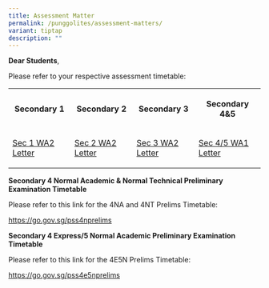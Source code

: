 ```yaml
---
title: Assessment Matter
permalink: /punggolites/assessment-matters/
variant: tiptap
description: ""
---
```

<p><strong>Dear Students</strong>,</p>
<p>Please refer to your respective assessment timetable:</p>
<table style="minWidth: 100px">
<colgroup>
<col>
<col>
<col>
<col>
</colgroup>
<tbody>
<tr>
<th rowspan="1" colspan="1">
<p>Secondary 1</p>
</th>
<th rowspan="1" colspan="1">
<p>Secondary 2</p>
</th>
<th rowspan="1" colspan="1">
<p>Secondary 3</p>
</th>
<th rowspan="1" colspan="1">
<p>Secondary 4&amp;5</p>
</th>
</tr>
<tr>
<td rowspan="1" colspan="1">
<p><a href="/files/2025_Sec_1_WA2_PG_Letter.pdf" rel="noopener nofollow" target="_blank">Sec 1 WA2 Letter</a>
</p>
</td>
<td rowspan="1" colspan="1">
<p><a href="/files/2025_Sec_2_WA2_PG_Letter.pdf" rel="noopener nofollow" target="_blank">Sec 2 WA2 Letter</a>
</p>
</td>
<td rowspan="1" colspan="1">
<p><a href="/files/2025_Sec_3_WA2_PG_Letter.pdf" rel="noopener noreferrer nofollow" target="_blank">Sec 3 WA2 Letter</a>
</p>
</td>
<td rowspan="1" colspan="1">
<p><a href="/files/2025_Sec_4___WA1_Schedule.pdf" rel="noopener nofollow" target="_blank">Sec 4/5 WA1 Letter</a>
</p>
</td>
</tr>
</tbody>
</table>
<p><strong>Secondary 4 Normal Academic &amp; Normal Technical Preliminary Examination Timetable</strong>
</p>
<p>Please refer to this link for the 4NA and 4NT Prelims Timetable:</p>
<p><a href="https://go.gov.sg/pss4nprelims" rel="noopener nofollow" target="_blank">https://go.gov.sg/pss4nprelims</a>
</p>
<p><strong>Secondary 4 Express/5 Normal Academic Preliminary Examination Timetable</strong>
</p>
<p>Please refer to this link for the 4E5N Prelims Timetable:</p>
<p><a href="https://go.gov.sg/pss4e5nprelims" rel="noopener noreferrer nofollow" target="_blank"><u>https://go.gov.sg/pss4e5nprelims</u></a>
</p>